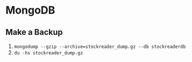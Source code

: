 # MongoDB

## Make a Backup

1. `mongodump --gzip --archive=stockreader_dump.gz --db stockreaderdb`
1. `du -hs stockreader_dump.gz`
